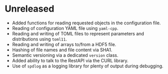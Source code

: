 # Unreleased
- Added functions for reading requested objects in the configuration file.
- Reading of configuration YAML file using `yaml-cpp`.
- Reading and writing of TOML files to represent parameters and distributions using `toml11`.
- Reading and writing of arrays to/from a HDF5 file.
- Hashing of file names and file content via SHA1.
- Semantic versioning via a dedicated `version` class.
- Added ability to talk to the RestAPI via the CURL library.
- Use of `spdlog` as a logging library for plenty of output during debugging.